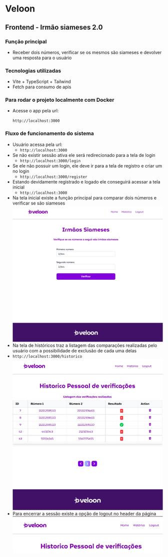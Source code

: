 # Veloon

## Frontend - Irmão siameses 2.0

### Função principal

-   Receber dois números, verificar se os mesmos são siameses e devolver uma resposta para o usuário

### Tecnologias utilizadas

-   Vite + TypeScript + Tailwind
-   Fetch para consumo de apis

### Para rodar o projeto localmente com Docker

-   Acesse o app pela url:

    `http://localhost:3000`

### Fluxo de funcionamento do sistema

-   Usuário acessa pela url:
    -   `http://localhost:3000`
-   Se não existir sessão ativa ele será redirecionado para a tela de login
    -   `http://localhost:3000/login`
-   Se ele não possuir um login, ele deve ir para a tela de registro e criar um no login
    -   `http://localhost:3000/register`
-   Estando devidamente registrado e logado ele conseguirá acessar a tela inicial
    -   `http://localhost:3000`
-   Na tela inicial existe a função principal para comparar dois números e verificar se são siameses
    <img src="image.png" width="500" alt="Irmão siameses 2.0">
-   Na tela de históricos traz a listagem das comparações realizadas pelo usuário com a possibilidade de exclusão de cada uma delas
-   `http://localhost:3000/historico`
    <img src="image-2.png" width="500" alt="Irmão siameses 2.0">
-   Para encerrar a sessão existe a opção de logout no header da página
    <img src="image-1.png" width="500" alt="Irmão siameses 2.0">
